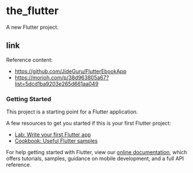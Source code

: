# the_flutter

A new Flutter project.

## link
Reference content:
- https://github.com/JideGuru/FlutterEbookApp
- https://morioh.com/p/38d963805a67?list=5dcd1ba9203e265d661aa049

### Getting Started

This project is a starting point for a Flutter application.

A few resources to get you started if this is your first Flutter project:

- [Lab: Write your first Flutter app](https://flutter.dev/docs/get-started/codelab)
- [Cookbook: Useful Flutter samples](https://flutter.dev/docs/cookbook)

For help getting started with Flutter, view our
[online documentation](https://flutter.dev/docs), which offers tutorials,
samples, guidance on mobile development, and a full API reference.
